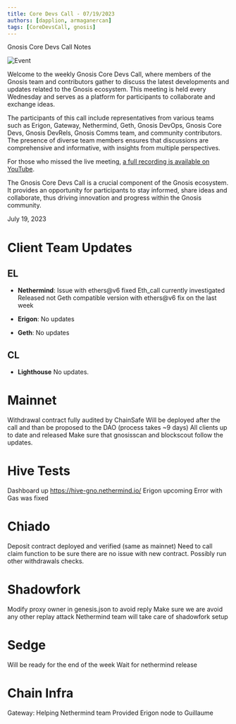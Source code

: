 ```yaml
---
title: Core Devs Call - 07/19/2023
authors: [dapplion, armaganercan]
tags: [CoreDevsCall, gnosis]
---
```


Gnosis Core Devs Call Notes

![Event](https://github.com/gnosischain/documentation-1/assets/75987728/60687c52-b819-410b-b91d-50da771fc6d6)

Welcome to the weekly Gnosis Core Devs Call, where members of the Gnosis team and contributors gather to discuss the latest developments and updates related to the Gnosis ecosystem. This meeting is held every Wednesday and serves as a platform for participants to collaborate and exchange ideas.

The participants of this call include representatives from various teams such as Erigon, Gateway, Nethermind, Geth, Gnosis DevOps, Gnosis Core Devs, Gnosis DevRels, Gnosis Comms team, and community contributors. The presence of diverse team members ensures that discussions are comprehensive and informative, with insights from multiple perspectives.

For those who missed the live meeting, [a full recording is available on YouTube](https://www.youtube.com/watch?v=3WhPnFLQdyo). 

The Gnosis Core Devs Call is a crucial component of the Gnosis ecosystem. It provides an opportunity for participants to stay informed, share ideas and collaborate, thus driving innovation and progress within the Gnosis community.

July 19, 2023

# Client Team Updates
## EL

* **Nethermind**: Issue with ethers@v6 fixed
Eth_call currently investigated
Released not Geth compatible version with ethers@v6 fix on the last week

* **Erigon**: No updates

* **Geth**: No updates


## CL

* **Lighthouse** No updates.

# Mainnet

Withdrawal contract fully audited by ChainSafe
Will be deployed after the call and than be proposed to the DAO (process takes ~9 days)
All clients up to date and released
Make sure that gnosisscan and blockscout follow the updates.

# Hive Tests

Dashboard up https://hive-gno.nethermind.io/
Erigon upcoming
Error with Gas was fixed

# Chiado

Deposit contract deployed and verified (same as mainnet)
Need to call claim function to be sure there are no issue with new contract. Possibly run other withdrawals checks.

# Shadowfork

Modify proxy owner in genesis.json to avoid reply
Make sure we are avoid any other replay attack
Nethermind team will take care of shadowfork setup

# Sedge

Will be ready for the end of the week
Wait for nethermind release


# Chain Infra

Gateway: Helping Nethermind team
Provided Erigon node to Guillaume













